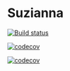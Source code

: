 # Suzianna


[![Build status](https://ci.appveyor.com/api/projects/status/38e9ujk0kb0p6xo2?svg=true)](https://ci.appveyor.com/project/HadiAhmadi/suzianna)


[![codecov](https://codecov.io/gh/H-Ahmadi/Suzianna/branch/master/graph/badge.svg)](https://codecov.io/gh/H-Ahmadi/Suzianna)

[![codecov](https://codecov.io/gh/H-Ahmadi/Suzianna/branch/develop/graph/badge.svg)](https://codecov.io/gh/H-Ahmadi/Suzianna)

